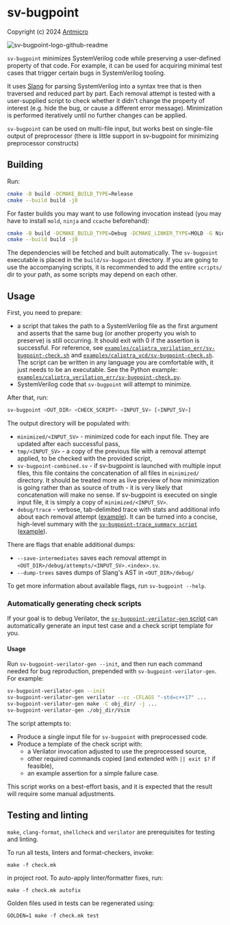 # sv-bugpoint

Copyright (c) 2024 [Antmicro](https://www.antmicro.com)

![sv-bugpoint-logo-github-readme](https://github.com/user-attachments/assets/94caef96-85d6-4e50-8b39-ff9d0f5fe7e7)


`sv-bugpoint` minimizes SystemVerilog code while preserving a user-defined property of that code.
For example, it can be used for acquiring minimal test cases that trigger certain bugs in SystemVerilog tooling.

It uses [Slang](https://github.com/MikePopoloski/slang) for parsing SystemVerilog into a syntax tree that is then traversed and reduced part by part.
Each removal attempt is tested with a user-supplied script to check whether it didn't change the property of interest (e.g. hide the bug, or cause a different error message).
Minimization is performed iteratively until no further changes can be applied.

`sv-bugpoint` can be used on multi-file input, but works best on single-file output of preprocessor (there is little support in sv-bugpoint for minimizing preprocessor constructs)

## Building

Run:
```sh
cmake -B build -DCMAKE_BUILD_TYPE=Release
cmake --build build -j8
```

For faster builds you may want to use following invocation instead (you may have to install `mold`, `ninja` and `ccache` beforehand):
```sh
cmake -B build -DCMAKE_BUILD_TYPE=Debug -DCMAKE_LINKER_TYPE=MOLD -G Ninja -DCMAKE_CXX_COMPILER_LAUNCHER=ccache
cmake --build build -j8
```

The dependencies will be fetched and built automatically.
The `sv-bugpoint` executable is placed in the `build/sv-bugpoint` directory.
If you are going to use the accompanying scripts, it is recommended to add the entire `scripts/` dir
to your path, as some scripts may depend on each other.

## Usage

First, you need to prepare:
- a script that takes the path to a SystemVerilog file as the first argument and asserts that the same bug (or another property you wish to preserve) is still occurring.
It should exit with 0 if the assertion is successful.
For reference, see [`examples/caliptra_verilation_err/sv-bugpoint-check.sh`](examples/caliptra_verilation_err/sv-bugpoint-check.sh) and [`examples/caliptra_vcd/sv-bugpoint-check.sh`](examples/caliptra_vcd/sv-bugpoint-check.sh).
The script can be written in any language you are comfortable with, it just needs to be an executable. See the Python example: [`examples/caliptra_verilation_err/sv-bugpoint-check.py`](examples/caliptra_verilation_err/sv-bugpoint-check.py).
- SystemVerilog code that `sv-bugpoint` will attempt to minimize.

After that, run:

```sh
sv-bugpoint <OUT_DIR> <CHECK_SCRIPT> <INPUT_SV> [<INPUT_SV>]
```

The output directory will be populated with:
- `minimized/<INPUT_SV>` - minimized code for each input file. They are updated after each successful pass,
- `tmp/<INPUT_SV>` - a copy of the previous file with a removal attempt applied, to be checked with the provided script,
- `sv-bugpoint-combined.sv` - if sv-bugpoint is launched with multiple input files, this file contains the concatenation of all files in `minimized/` directory.
It should be treated more as live preview of how minimization is going rather than as source of truth - it is very likely that concatenation will make no sense. If sv-bugpoint is executed on single input file, it is simply a copy of `minimized/<INPUT_SV>`.
- `debug/trace` - verbose, tab-delimited trace with stats and additional info about each removal attempt ([example](examples/caliptra_verilation_err/out/debug/trace)).
  It can be turned into a concise, high-level summary with the [`sv-bugpoint-trace_summary script`](scripts/sv-bugpoint-trace_summary) ([example](examples/caliptra_verilation_err/sv-bugpoint-trace_summarized)).

There are flags that enable additional dumps:
- `--save-intermediates` saves each removal attempt in `<OUT_DIR>/debug/attempts/<INPUT_SV>.<index>.sv`.
- `--dump-trees` saves dumps of Slang's AST in `<OUT_DIR>/debug/`

To get more information about available flags, run `sv-bugpoint --help`.

### Automatically generating check scripts

If your goal is to debug Verilator, the [`sv-bugpoint-verilator-gen` script](scripts/sv-bugpoint-verilator-gen) can automatically generate an input test case and a check script template for you.

#### Usage

Run `sv-bugpoint-verilator-gen --init`, and then run each command needed for bug reproduction, prepended with `sv-bugpoint-verilator-gen`. For example:
```sh
sv-bugpoint-verilator-gen --init
sv-bugpoint-verilator-gen verilator --cc -CFLAGS "-std=c++17" ...
sv-bugpoint-verilator-gen make -C obj_dir/ -j ...
sv-bugpoint-verilator-gen ./obj_dir/Vsim
```

The script attempts to:
- Produce a single input file for `sv-bugpoint` with preprocessed code.
- Produce a template of the check script with:
  - a Verilator invocation adjusted to use the preprocessed source,
  - other required commands copied (and extended with `|| exit $?` if feasible),
  - an example assertion for a simple failure case.

This script works on a best-effort basis, and it is expected that the result will require some manual adjustments.

## Testing and linting

`make`, `clang-format`, `shellcheck` and `verilator` are prerequisites for testing and linting.

To run all tests, linters and format-checkers, invoke:
```
make -f check.mk
```

in project root. To auto-apply linter/formatter fixes, run:
```
make -f check.mk autofix
```

Golden files used in tests can be regenerated using:
```
GOLDEN=1 make -f check.mk test
```
